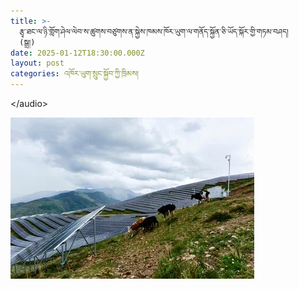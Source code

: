 ```yaml
---
title: >-
  རྩྭ་ཐང་ལ་ཉི་གློག་ཤེལ་ལེབ་ས་ཚུགས་བཙུགས་ན་སྐྱེས་ཁམས་ཁོར་ཡུག་ལ་གནོད་སྐྱོན་ཅི་ཡོད་སྐོར་གྱི་གཏམ་བཤད།
  (སྒྲ།)
date: 2025-01-12T18:30:00.000Z
layout: post
categories: འཁོར་ཡུག་སྲུང་སྐྱོབ་ཀྱི་ཁྲིམས།
---
```


<source src="https://media-trimleng.s3.us-east-1.amazonaws.com/assets/audio/solar-panel.mp3" type="audio/mpeg">\</audio>

![](/assets/img/solar-panel-mountain.webp)
